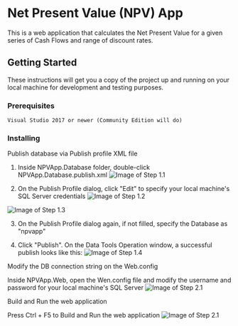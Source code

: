 # Net Present Value (NPV) App

This is a web application that calculates the Net Present Value for a given series of Cash Flows and range of discount rates.

## Getting Started

These instructions will get you a copy of the project up and running on your local machine for development and testing purposes.

### Prerequisites

```
Visual Studio 2017 or newer (Community Edition will do)
```

### Installing

Publish database via Publish profile XML file

1. Inside NPVApp.Database folder, double-click NPVApp.Database.publish.xml
![Image of Step 1.1](https://user-images.githubusercontent.com/6851315/61589553-1e3e4e80-abde-11e9-8353-512fd4559b4e.png)

2. On the Publish Profile dialog, click "Edit" to specify your local machine's SQL Server credentials
![Image of Step 1.2](https://user-images.githubusercontent.com/6851315/61589565-5cd40900-abde-11e9-91b7-a4014f4fb6bc.png)

![Image of Step 1.3](https://user-images.githubusercontent.com/6851315/61589574-90169800-abde-11e9-8bc8-2806f1a48521.png)

3. On the Publish Profile dialog again, if not filled, specify the Database as "npvapp"

4. Click "Publish". On the Data Tools Operation window, a successful publish looks like this:
![Image of Step 1.4](https://user-images.githubusercontent.com/6851315/61589589-c8b67180-abde-11e9-8286-39a4dfc7b053.png)



Modify the DB connection string on the Web.config

Inside NPVApp.Web, open the Wen.config file and modify the username and password for your local machine's SQL Server
![Image of Step 2.1](https://user-images.githubusercontent.com/6851315/61589638-7de92980-abdf-11e9-896b-d215ce5c8493.png)


Build and Run the web application

Press Ctrl + F5 to Build and Run the web application
![Image of Step 2.1](https://user-images.githubusercontent.com/6851315/61589679-239c9880-abe0-11e9-86e1-e064f468c748.png)

